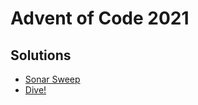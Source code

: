 # Advent of Code 2021

## Solutions

- [Sonar Sweep](./tests/test_sonar_sweep.py)
- [Dive!](./tests/test_dive.py)